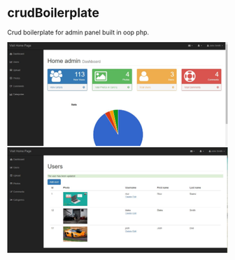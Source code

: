 # crudBoilerplate
Crud boilerplate for admin panel built in oop php.

![Home admin panel](https://github.com/madic00/crudBoilerplate/blob/master/assets/images/boilerplate.JPG)
![Home admin panel](https://github.com/madic00/crudBoilerplate/blob/master/assets/images/boilerplateUsers.JPG)
